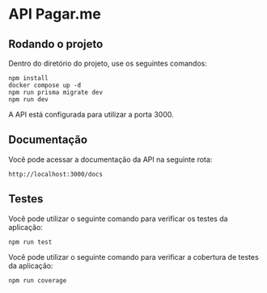 
# API Pagar.me

## Rodando o projeto

Dentro do diretório do projeto, use os seguintes comandos:

```
npm install
docker compose up -d
npm run prisma migrate dev
npm run dev
```
A API está configurada para utilizar a porta 3000.

## Documentação

Você pode acessar a documentação da API na seguinte rota:

````
http://localhost:3000/docs
````
## Testes

Você pode utilizar o seguinte comando para verificar os testes da aplicação:

````
npm run test
````
Você pode utilizar o seguinte comando para verificar a cobertura de testes da aplicação:

````
npm run coverage
````  
